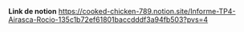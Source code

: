 **Link de notion**
<https://cooked-chicken-789.notion.site/Informe-TP4-Airasca-Rocio-135c1b72ef61801baccdddf3a94fb503?pvs=4>
